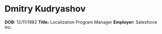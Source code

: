 # Dmitry Kudryashov

**DOB:** 12/11/1982
**Title:** Localization Program Manager
**Employer:** Salesforce Inc.